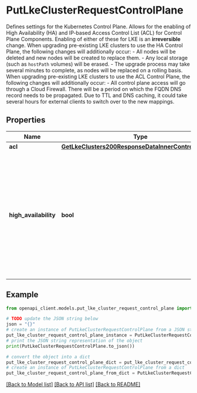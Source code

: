 # PutLkeClusterRequestControlPlane

Defines settings for the Kubernetes Control Plane. Allows for the enabling of High Availability (HA) and IP-based Access Control List (ACL) for Control Plane Components. Enabling of either of these for LKE is an __irreversible__ change.  When upgrading pre-existing LKE clusters to use the HA Control Plane, the following changes will additionally occur:  - All nodes will be deleted and new nodes will be created to replace them.  - Any local storage (such as `hostPath` volumes) will be erased.  - The upgrade process may take several minutes to complete, as nodes will be replaced on a rolling basis.  When upgrading pre-existing LKE clusters to use the ACL Control Plane, the following changes will additionally occur:  - All control plane access will go through a Cloud Firewall. There will be a period on which the FQDN DNS record needs to be propagated. Due to TTL and DNS caching, it could take several hours for external clients to switch over to the new mappings.

## Properties

Name | Type | Description | Notes
------------ | ------------- | ------------- | -------------
**acl** | [**GetLkeClusters200ResponseDataInnerControlPlaneAcl**](GetLkeClusters200ResponseDataInnerControlPlaneAcl.md) |  | [optional] 
**high_availability** | **bool** | Enables High Availability for the Control Plane Components of the cluster. Defaults to &#x60;false&#x60;. Enabling High Availability for LKE is an __irreversible__ change. | [optional] [default to False]

## Example

```python
from openapi_client.models.put_lke_cluster_request_control_plane import PutLkeClusterRequestControlPlane

# TODO update the JSON string below
json = "{}"
# create an instance of PutLkeClusterRequestControlPlane from a JSON string
put_lke_cluster_request_control_plane_instance = PutLkeClusterRequestControlPlane.from_json(json)
# print the JSON string representation of the object
print(PutLkeClusterRequestControlPlane.to_json())

# convert the object into a dict
put_lke_cluster_request_control_plane_dict = put_lke_cluster_request_control_plane_instance.to_dict()
# create an instance of PutLkeClusterRequestControlPlane from a dict
put_lke_cluster_request_control_plane_from_dict = PutLkeClusterRequestControlPlane.from_dict(put_lke_cluster_request_control_plane_dict)
```
[[Back to Model list]](../README.md#documentation-for-models) [[Back to API list]](../README.md#documentation-for-api-endpoints) [[Back to README]](../README.md)


